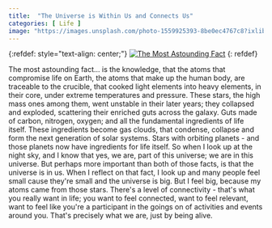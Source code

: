 ```yaml
---
title:  "The Universe is Within Us and Connects Us"
categories: [ Life ]
image: "https://images.unsplash.com/photo-1559925393-8be0ec4767c8?ixlib=rb-1.2.1&ixid=eyJhcHBfaWQiOjEyMDd9&auto=format&fit=crop&w=1351&q=80"
---
```


{:refdef: style="text-align: center;"}
[![The Most Astounding Fact](https://img.youtube.com/vi/9D05ej8u-gU/0.jpg)](https://www.youtube.com/watch?v=9D05ej8u-gU "The Most Astounding Fact")
{: refdef}

The most astounding fact... is the knowledge, that the atoms that compromise life on Earth, the atoms that make up the human body, are traceable to the crucible, that cooked light elements into heavy elements, in their core, under extreme temperatures and pressure.  These stars, the high mass ones among them, went unstable in their later years; they collapsed and exploded, scattering their enriched guts across the galaxy.  Guts made of carbon, nitrogen, oxygen; and all the fundamental ingredients of life itself.  These ingredients become gas clouds, that condense, collapse and form the next generation of solar systems.  Stars with orbiting planets - and those planets now have ingredients for life itself.  So when I look up at the night sky, and I know that yes, we are, part of this universe; we are in this universe.  But perhaps more important than both of those facts, is that the universe is in us. When I reflect on that fact, I look up and many people feel small cause they're small and the universe is big.  But I feel big, because my atoms came from those stars.  There's a level of connectivity - that's what you really want in life; you want to feel connected, want to feel relevant, want to feel like you're a participant in the goings on of activities and events around you.  That's precisely what we are, just by being alive.

